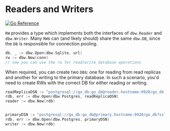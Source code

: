 # Readers and Writers
[![Go
Reference](https://pkg.go.dev/badge/github.com/hashicorp/go-dbw.svg)](https://pkg.go.dev/github.com/hashicorp/go-dbw)

`RW` provides a type which implements both the interfaces of `dbw.Reader` and
`dbw.Writer`. Many `RW`s can (and likely should) share the same `dbw.DB`, since the `DB`
is responsible for connection pooling.   

```go
db, _ := dbw.Open(dbw.Sqlite, url)    
rw := dbw.New(conn)
// now you can use the rw for read/write database operations
```

When required, you can create two `DB`s: one for reading from read replicas and
another for writing to the primary database.  In such a scenario, you'd need to
create RWs with the correct DB for either reading or writing. 

```go
readReplicaDSN := "postgresql://go_db:go_db@reader.hostname:9920/go_db?sslmode=disable"
rdb, err := dbw.Open(dbw.Postgres, readReplicaDSN)    
reader := dbw.New(rdb)


primaryDSN := "postgresql://go_db:go_db@primary.hostname:9920/go_db?sslmode=disable"
rdb, err := dbw.Open(dbw.Postgres, primaryDSN)    
writer := dbw.New(rdb)
```
